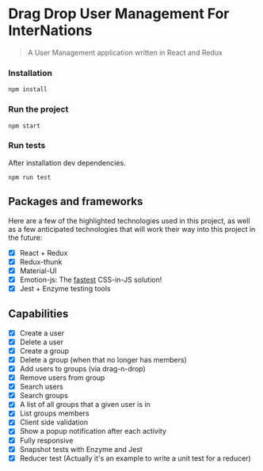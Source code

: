 # Drag Drop User Management For InterNations

> A User Management application written in React and Redux

### Installation

```
npm install
```

### Run the project

```
npm start
```

### Run tests
After installation dev dependencies.

```
npm run test
```
## Packages and frameworks

Here are a few of the highlighted technologies used in this project, as well as a few anticipated technologies
that will work their way into this project in the future:

- [x] React + Redux
- [x] Redux-thunk
- [x] Material-UI
- [x] Emotion-js: The [fastest](https://github.com/A-gambit/CSS-IN-JS-Benchmarks/blob/master/RESULT.md) CSS-in-JS solution!
- [x] Jest + Enzyme testing tools

## Capabilities

- [x] Create a user
- [x] Delete a user
- [x] Create a group
- [x] Delete a group (when that no longer has members)
- [x] Add users to groups (via drag-n-drop)
- [x] Remove users from group
- [x] Search users
- [x] Search groups
- [x] A list of all groups that a given user is in
- [x] List groups members
- [x] Client side validation
- [x] Show a popup notification after each activity
- [x] Fully responsive
- [x] Snapshot tests with Enzyme and Jest
- [x] Reducer test (Actually it's an example to write a unit test for a reducer)
